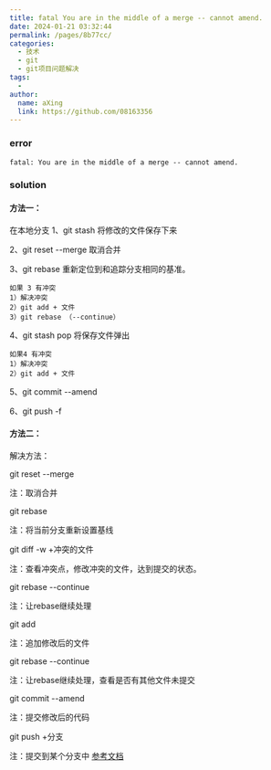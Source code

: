 ```yaml
---
title: fatal You are in the middle of a merge -- cannot amend.
date: 2024-01-21 03:32:44
permalink: /pages/8b77cc/
categories:
  - 技术
  - git
  - git项目问题解决
tags:
  - 
author: 
  name: aXing
  link: https://github.com/08163356
---
```

### error

```
fatal: You are in the middle of a merge -- cannot amend.
```

### solution

#### 方法一：



在本地分支
1、git stash 将修改的文件保存下来

2、git reset --merge 取消合并

3、git rebase 重新定位到和追踪分支相同的基准。

```
如果 3 有冲突
1）解决冲突 
2）git add + 文件
3）git rebase （--continue） 
```

4、git stash pop 将保存文件弹出

```
如果4 有冲突
1）解决冲突
2）git add + 文件
```

5、git commit --amend

6、git push -f

#### 方法二：

解决方法：

git reset --merge

注：取消合并

git rebase

注：将当前分支重新设置基线

git diff -w +冲突的文件

注：查看冲突点，修改冲突的文件，达到提交的状态。

git rebase --continue

注：让rebase继续处理

git add

注：追加修改后的文件

git rebase --continue

注：让rebase继续处理，查看是否有其他文件未提交

git commit --amend

注：提交修改后的代码

git push +分支

注：提交到某个分支中
[参考文档](https://blog.csdn.net/auferack/article/details/83991144)